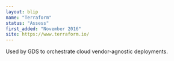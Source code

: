 ```yaml
---
layout: blip
name: "Terraform"
status: "Assess"
first_added: "November 2016"
site: https://www.terraform.io/
---
```

Used by GDS to orchestrate cloud vendor-agnostic deployments.